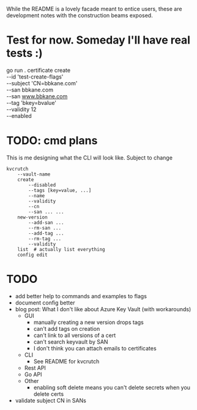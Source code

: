 While the README is a lovely facade meant to entice users, these are
development notes with the construction beams exposed.

# Test for now. Someday I'll have real tests :)

go run . certificate create \
    --id 'test-create-flags' \
    --subject 'CN=bbkane.com' \
    --san bbkane.com \
    --san www.bbkane.com \
    --tag 'bkey=bvalue' \
    --validity 12 \
    --enabled

# TODO: cmd plans

This is me designing what the CLI will look like. Subject to change

```
kvcrutch
    --vault-name
    create
        --disabled
        --tags [key=value, ...]
        --name
        --validity
        --cn
        --san ... ...
    new-version
        --add-san ...
        --rm-san ...
        --add-tag ...
        --rm-tag ...
        --validity
    list  # actually list everything
    config edit
```

# TODO

- add better help to commands and examples to flags
- document config better
- blog post: What I don't like about Azure Key Vault (with workarounds)
  - GUI
    - manually creating a new version drops tags
    - can't add tags on creation
    - can't link to all versions of a cert
    - can't search keyvault by SAN
    - I don't think you can attach emails to certificates
  - CLI
    - See README for kvcrutch
  - Rest API
  - Go API
  - Other
    - enabling soft delete means you can't delete secrets when you delete certs
- validate subject CN in SANs
